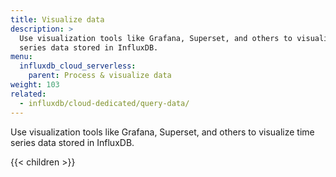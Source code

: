 ```yaml
---
title: Visualize data
description: >
  Use visualization tools like Grafana, Superset, and others to visualize time
  series data stored in InfluxDB.
menu:
  influxdb_cloud_serverless:
    parent: Process & visualize data
weight: 103
related:
  - influxdb/cloud-dedicated/query-data/
---
```


Use visualization tools like Grafana, Superset, and others to visualize time
series data stored in InfluxDB.

{{< children >}}